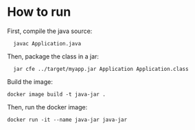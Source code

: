# How to run

First, compile the java source:

```
  javac Application.java
```

Then, package the class in a jar:

```
  jar cfe ../target/myapp.jar Application Application.class
```

Build the image:

```
docker image build -t java-jar .
```

Then, run the docker image:

```
docker run -it --name java-jar java-jar
```